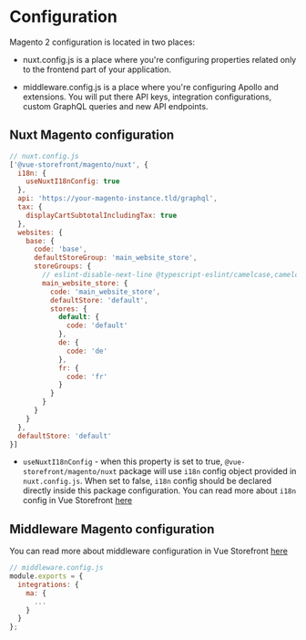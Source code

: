 # Configuration

Magento 2 configuration is located in two places:

- nuxt.config.js is a place where you're configuring properties related only to the frontend part of your application.

- middleware.config.js is a place where you're configuring Apollo and extensions. You will put there API keys, integration configurations, custom GraphQL queries and new API endpoints.

## Nuxt Magento configuration

```js
// nuxt.config.js
['@vue-storefront/magento/nuxt', {
  i18n: {
    useNuxtI18nConfig: true
  },
  api: 'https://your-magento-instance.tld/graphql',
  tax: {
    displayCartSubtotalIncludingTax: true
  },
  websites: {
    base: {
      code: 'base',
      defaultStoreGroup: 'main_website_store',
      storeGroups: {
        // eslint-disable-next-line @typescript-eslint/camelcase,camelcase
        main_website_store: {
          code: 'main_website_store',
          defaultStore: 'default',
          stores: {
            default: {
              code: 'default'
            },
            de: {
              code: 'de'
            },
            fr: {
              code: 'fr'
            }
          }
        }
      }
    }
  },
  defaultStore: 'default'
}]
```

- `useNuxtI18nConfig` - when this property is set to true, `@vue-storefront/magento/nuxt` package will use `i18n` 
  config object provided in `nuxt.config.js`. When set to false, `i18n` config should be declared directly inside this package configuration. You can read more about `i18n` config in Vue Storefront [here](../advanced/internationalization.md)

## Middleware Magento configuration

You can read more about middleware configuration in Vue Storefront [here](../advanced/server-middleware.md#configuration)

```js
// middleware.config.js
module.exports = {
  integrations: {
    ma: {
      ...
    }
  }
};
```
